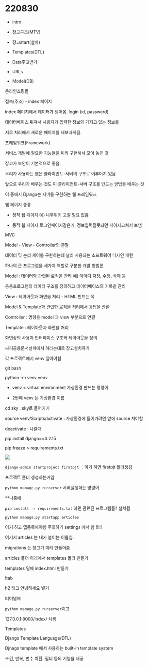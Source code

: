 # 220830

- intro

- 장고구조(MTV)

- 장고start(설치)

- Templates(DTL)

- Data주고받기

- URLs

- Model(DB)



온라인쇼핑몰

접속(주소) - index 페이지

index 페이지에서 데이터가 넘어옴. login (id, password)

데이터베이스 뒤져서 사용자가 입력한 정보와 가지고 있는 정보를

서로 처리해서 새로운 페이지를 내보내게됨.



프레임워크(Framework)

서비스 개발에 필요한 기능들을 미리 구현해서 모아 놓은 것

장고가 보안이 기본적으로 좋음.



우리가 사용하는 웹은 클라이언트-서버의 구조로 이루어져 있음

앞으로 우리가 배우는 것도 이 클라이언트-서버 구조를 만드는 방법을 배우는 것

이 중에서 Django는 서버를 구현하는 웹 프레임워크



웹 페이지 종류

- 정적 웹 페이지 예) 나무위키 고칠 필요 없음

- 동적 웹 페이지 로그인페이지같은거, 정보입력잘못되면 페이지고쳐서 보냄



MVC

Model - View - Controller의 준말

데이터 및 논리 제어를 구현하는데 널리 사용되는 소프트웨어 디자인 패턴

하나의 큰 프로그램을 세가지 역할로 구분한 개발 방법론



Model : 데이터와 관련된 로직을 관리 예) 아이디 저장, 수정, 삭제 등

응용프로그램의 데이터 구조를 정의하고 데이터베이스의 기록을 관리

View : 레이아웃과 화면을 처리 - HTML 만드는 쪽

Model & Template과 관련한 로직을 처리해서 응답을 반환

Controller : 명령을  model 과 view 부분으로 연결

Template : 레이아웃과 화면을 처리

화면상의 사용자 인터페이스 구조와 레이아웃을 정의



싸피공용문서설치에서 하라는대로 장고설치하기



각 프로젝트에서 venv 깔아야함

git bash

python -m venv venv

- venv = virtual environment 가상환경 만드는 명령어

- 2번째 venv 는 가상환경 이름

cd sky : sky로 들어가기

source venv/Scripts/activate : 가상환경에 들어가려면 앞에 source 쳐야함

deactivate : 나갈때



pip install django==3.2.15

pip freeze > requirements.txt

![](C:\Users\SSAFY\AppData\Roaming\marktext\images\2022-08-30-11-14-39-image.png)

 `django-admin startproject firstpjt .` 이거 하면 firstpjt 폴더생김

프로젝트 폴더 생성하는거임

`python manage.py runserver` 서버실행하는 명령어

**나중에

`pip install -r requirements.txt` 하면 관련된 프로그램들? 설치됨

`python manage.py startapp articles`

이거 하고 앱등록해야함 주의하기 settings 에서 함 !!!!!

여기서 articles 는 내가 붙이는 이름임.



migrations 는 장고가 미리 만들어줌

articles 폴더 아래에서 templates 폴더 만들기

templates 밑에 index.html 만들기

!tab

h2 태그 안녕하세요 넣기



터미널에

`python manage.py runserver`치고 

127.0.0.1:8000/index/ 치셈



Templates

Django Template Language(DTL)

Djnago template 에서 사용하는 built-in template system

조건, 반복, 변수 치환, 필터 등의 기능을 제공








